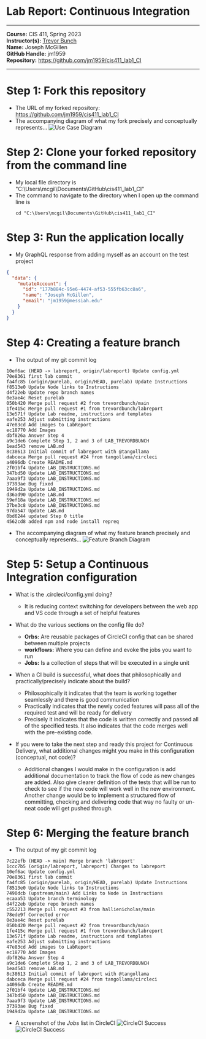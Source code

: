 # Lab Report: Continuous Integration
___
**Course:** CIS 411, Spring 2023  
**Instructor(s):** [Trevor Bunch](https://github.com/trevordbunch)  
**Name:** Joseph McGillen  
**GitHub Handle:** jm1959  
**Repository:** https://github.com/jm1959/cis411_lab1_CI
___

# Step 1: Fork this repository
- The URL of my forked repository: https://github.com/jm1959/cis411_lab1_CI
- The accompanying diagram of what my fork precisely and conceptually represents...
![Use Case Diagram](/assets/Forked_Repositroy.svg)

# Step 2: Clone your forked repository from the command line  
- My local file directory is "C:\Users\mcgil\Documents\GitHub\cis411_lab1_CI"
- The command to navigate to the directory when I open up the command line is 
  ```
  cd "C:\Users\mcgil\Documents\GitHub\cis411_lab1_CI"
  ```

# Step 3: Run the application locally
- My GraphQL response from adding myself as an account on the test project
``` json
{
  "data": {
    "mutateAccount": {
      "id": "177b884c-95e6-4474-af53-555fb63cc8a6",
      "name": "Joseph McGillen",
      "email": "jm1959@messiah.edu"
    }
  }
}
```

# Step 4: Creating a feature branch
- The output of my git commit log
```
10ef6ac (HEAD -> labreport, origin/labreport) Update config.yml
70e8361 first lab commit
fa4fc85 (origin/purelab, origin/HEAD, purelab) Update Instructions
f8513e0 Update Node links to Instructions
d4f22eb Update repo branch names
0e3ae4c Reset purelab
050b420 Merge pull request #2 from trevordbunch/main
1fe415c Merge pull request #1 from trevordbunch/labreport
13e571f Update Lab readme, instructions and templates
eafe253 Adjust submitting instructions
47e83cd Add images to LabReport
ec18770 Add Images
dbf826a Answer Step 4
a9c1de6 Complete Step 1, 2 and 3 of LAB_TREVORDBUNCH
1ead543 remove LAB.md
8c38613 Initial commit of labreport with @tangollama
dabceca Merge pull request #24 from tangollama/circleci
a4096db Create README.md
2f01bf4 Update LAB_INSTRUCTIONS.md
347bd50 Update LAB_INSTRUCTIONS.md
7aaa9f3 Update LAB_INSTRUCTIONS.md
37393ae Bug fixed
1949d2a Update LAB_INSTRUCTIONS.md
d36ad90 Update LAB.md
59ef18a Update LAB_INSTRUCTIONS.md
37be3c8 Update LAB_INSTRUCTIONS.md
97da547 Update LAB.md
0bd6244 updated Step 0 title
4562cd8 added npm and node install repreq
```
- The accompanying diagram of what my feature branch precisely and conceptually represents...
  ![Feature Branch Diagram](/assets/Branch_Repository.svg)

# Step 5: Setup a Continuous Integration configuration
- What is the .circleci/config.yml doing?  
  - It is reducing context switching for developers between the web app and VS code through a set of helpful features

- What do the various sections on the config file do?  
  - **Orbs:** Are reusable packages of CircleCI config that can be shared between multiple projects
  - **workflows:** Where you can define and evoke the jobs you want to run
  - **Jobs:** Is a collection of steps that will be executed in a single unit 

- When a CI build is successful, what does that philosophically and practically/precisely indicate about the build?  
  - Philosophically it indicates that the team is working together seamlessly and there is 
    good communication
  - Practically indicates that the newly coded features will pass all of the required test and will be ready for delivery 
  - Precisely it indicates that the code is written correctly and passed all of the specified tests.
    It also indicates that the code merges well with the pre-existing code.

- If you were to take the next step and ready this project for Continuous Delivery, what additional changes might you make in this configuration (conceptual, not code)?
  -   Additional changes I would make in the configuration is add additional documentation to track the flow of code as new changes are added. Also give clearer definition of the tests that will be run to check to see if the new code will work well in the new environment. Another change would be to implement a structured flow of committing, checking and delivering code that way no faulty or un-neat code will get pushed through.
   

# Step 6: Merging the feature branch
* The output of my git commit log
```
7c22efb (HEAD -> main) Merge branch 'labreport'
1ccc7b5 (origin/labreport, labreport) Changes to labreport
10ef6ac Update config.yml
70e8361 first lab commit
fa4fc85 (origin/purelab, origin/HEAD, purelab) Update Instructions
f8513e0 Update Node links to Instructions
7490dcb (upstream/main) Add Links to Node in Instructions
ecaaa53 Update branch terminology
d4f22eb Update repo branch names
c552213 Merge pull request #3 from hallienicholas/main
78ede9f Corrected error
0e3ae4c Reset purelab
050b420 Merge pull request #2 from trevordbunch/main
1fe415c Merge pull request #1 from trevordbunch/labreport
13e571f Update Lab readme, instructions and templates
eafe253 Adjust submitting instructions
47e83cd Add images to LabReport
ec18770 Add Images
dbf826a Answer Step 4
a9c1de6 Complete Step 1, 2 and 3 of LAB_TREVORDBUNCH
1ead543 remove LAB.md
8c38613 Initial commit of labreport with @tangollama
dabceca Merge pull request #24 from tangollama/circleci
a4096db Create README.md
2f01bf4 Update LAB_INSTRUCTIONS.md
347bd50 Update LAB_INSTRUCTIONS.md
7aaa9f3 Update LAB_INSTRUCTIONS.md
37393ae Bug fixed
1949d2a Update LAB_INSTRUCTIONS.md
```

* A screenshot of the _Jobs_ list in CircleCI
![CircleCI Success](../assets/CircleCI_test1.png)
![CircleCI Success](../assets/CircleCI_test2.png)

